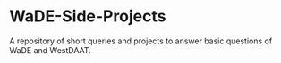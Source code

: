 # WaDE-Side-Projects
A repository of short queries and projects to answer basic questions of WaDE and WestDAAT.
